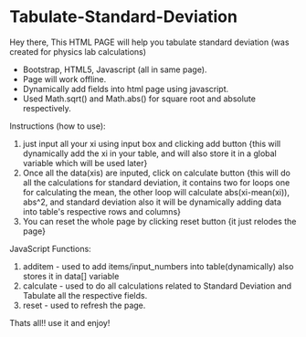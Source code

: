 # Tabulate-Standard-Deviation
Hey there,
This HTML PAGE will help you tabulate standard deviation (was created for physics lab calculations)
* Bootstrap, HTML5, Javascript (all in same page).
* Page will work offline.
* Dynamically add fields into html page using javascript.
* Used Math.sqrt() and Math.abs() for square root and absolute respectively.


Instructions (how to use):
1. just input all your xi using input box and clicking add button 
    {this will dynamically add the xi in your table, and will also store it in a global variable which will be used later}
2. Once all the data(xis) are inputed, click on calculate button
    {this will do all the calculations for standard deviation, it contains two for loops one for calculating the mean, the other loop will
    calculate abs(xi-mean(xi)), abs^2, and standard deviation also it will be dynamically adding data into table's respective rows and columns}
3. You can reset the whole page by clicking reset button
    {it just relodes the page}
    
JavaScript Functions:
1. additem - used to add items/input_numbers into table(dynamically) also stores it in data[] variable
2. calculate - used to do all calculations related to Standard Deviation and Tabulate all the respective fields.
3. reset - used to refresh the page.

Thats all!!
use it and enjoy!
